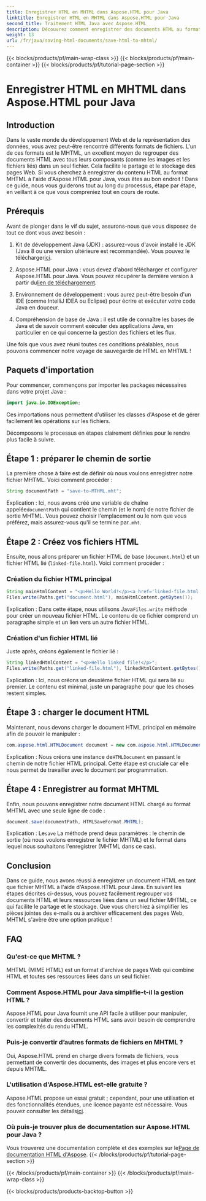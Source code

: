 ```yaml
---
title: Enregistrer HTML en MHTML dans Aspose.HTML pour Java
linktitle: Enregistrer HTML en MHTML dans Aspose.HTML pour Java
second_title: Traitement HTML Java avec Aspose.HTML
description: Découvrez comment enregistrer des documents HTML au format MHTML à l'aide d'Aspose.HTML pour Java avec ce guide étape par étape, accompagné d'exemples de code et de conseils pratiques.
weight: 13
url: /fr/java/saving-html-documents/save-html-to-mhtml/
---
```


{{< blocks/products/pf/main-wrap-class >}}
{{< blocks/products/pf/main-container >}}
{{< blocks/products/pf/tutorial-page-section >}}

# Enregistrer HTML en MHTML dans Aspose.HTML pour Java

## Introduction
Dans le vaste monde du développement Web et de la représentation des données, vous avez peut-être rencontré différents formats de fichiers. L'un de ces formats est le MHTML, un excellent moyen de regrouper des documents HTML avec tous leurs composants (comme les images et les fichiers liés) dans un seul fichier. Cela facilite le partage et le stockage des pages Web. Si vous cherchez à enregistrer du contenu HTML au format MHTML à l'aide d'Aspose.HTML pour Java, vous êtes au bon endroit ! Dans ce guide, nous vous guiderons tout au long du processus, étape par étape, en veillant à ce que vous compreniez tout en cours de route.

## Prérequis

Avant de plonger dans le vif du sujet, assurons-nous que vous disposez de tout ce dont vous avez besoin :

1. Kit de développement Java (JDK) : assurez-vous d'avoir installé le JDK (Java 8 ou une version ultérieure est recommandée). Vous pouvez le télécharger[ici](https://www.oracle.com/java/technologies/javase/javase-jdk8-downloads.html).
  
2.  Aspose.HTML pour Java : vous devez d'abord télécharger et configurer Aspose.HTML pour Java. Vous pouvez récupérer la dernière version à partir du[lien de téléchargement](https://releases.aspose.com/html/java/).

3. Environnement de développement : vous aurez peut-être besoin d'un IDE (comme IntelliJ IDEA ou Eclipse) pour écrire et exécuter votre code Java en douceur.

4. Compréhension de base de Java : il est utile de connaître les bases de Java et de savoir comment exécuter des applications Java, en particulier en ce qui concerne la gestion des fichiers et les flux.

Une fois que vous avez réuni toutes ces conditions préalables, nous pouvons commencer notre voyage de sauvegarde de HTML en MHTML !

## Paquets d'importation

Pour commencer, commençons par importer les packages nécessaires dans votre projet Java :

```java
import java.io.IOException;
```

Ces importations nous permettent d'utiliser les classes d'Aspose et de gérer facilement les opérations sur les fichiers. 

Décomposons le processus en étapes clairement définies pour le rendre plus facile à suivre.

## Étape 1 : préparer le chemin de sortie

La première chose à faire est de définir où nous voulons enregistrer notre fichier MHTML. Voici comment procéder :

```java
String documentPath = "save-to-MTHML.mht";
```

 Explication : Ici, nous avons créé une variable de chaîne appelée`documentPath` qui contient le chemin (et le nom) de notre fichier de sortie MHTML. Vous pouvez choisir l'emplacement ou le nom que vous préférez, mais assurez-vous qu'il se termine par`.mht`.

## Étape 2 : Créez vos fichiers HTML

Ensuite, nous allons préparer un fichier HTML de base (`document.html`) et un fichier HTML lié (`linked-file.html`). Voici comment procéder :

### Création du fichier HTML principal

```java
String mainHtmlContent = "<p>Hello World!</p><a href='linked-file.html'>linked file</a>";
Files.write(Paths.get("document.html"), mainHtmlContent.getBytes());
```

 Explication : Dans cette étape, nous utilisons Java`Files.write` méthode pour créer un nouveau fichier HTML. Le contenu de ce fichier comprend un paragraphe simple et un lien vers un autre fichier HTML.

### Création d'un fichier HTML lié 

Juste après, créons également le fichier lié :

```java
String linkedHtmlContent = "<p>Hello linked file!</p>";
Files.write(Paths.get("linked-file.html"), linkedHtmlContent.getBytes());
```

Explication : Ici, nous créons un deuxième fichier HTML qui sera lié au premier. Le contenu est minimal, juste un paragraphe pour que les choses restent simples.

## Étape 3 : charger le document HTML

Maintenant, nous devons charger le document HTML principal en mémoire afin de pouvoir le manipuler :

```java
com.aspose.html.HTMLDocument document = new com.aspose.html.HTMLDocument("document.html");
```

 Explication : Nous créons une instance de`HTMLDocument` en passant le chemin de notre fichier HTML principal. Cette étape est cruciale car elle nous permet de travailler avec le document par programmation.

## Étape 4 : Enregistrer au format MHTML

Enfin, nous pouvons enregistrer notre document HTML chargé au format MHTML avec une seule ligne de code :

```java
document.save(documentPath, HTMLSaveFormat.MHTML);
```

 Explication : Le`save` La méthode prend deux paramètres : le chemin de sortie (où nous voulons enregistrer le fichier MHTML) et le format dans lequel nous souhaitons l'enregistrer (MHTML dans ce cas). 

## Conclusion
Dans ce guide, nous avons réussi à enregistrer un document HTML en tant que fichier MHTML à l'aide d'Aspose.HTML pour Java. En suivant les étapes décrites ci-dessus, vous pouvez facilement regrouper vos documents HTML et leurs ressources liées dans un seul fichier MHTML, ce qui facilite le partage et le stockage. Que vous cherchiez à simplifier les pièces jointes des e-mails ou à archiver efficacement des pages Web, MHTML s'avère être une option pratique !

## FAQ

### Qu'est-ce que MHTML ?
MHTML (MIME HTML) est un format d'archive de pages Web qui combine HTML et toutes ses ressources liées dans un seul fichier.

### Comment Aspose.HTML pour Java simplifie-t-il la gestion HTML ?
Aspose.HTML pour Java fournit une API facile à utiliser pour manipuler, convertir et traiter des documents HTML sans avoir besoin de comprendre les complexités du rendu HTML.

### Puis-je convertir d’autres formats de fichiers en MHTML ?
Oui, Aspose.HTML prend en charge divers formats de fichiers, vous permettant de convertir des documents, des images et plus encore vers et depuis MHTML.

### L'utilisation d'Aspose.HTML est-elle gratuite ?
 Aspose.HTML propose un essai gratuit ; cependant, pour une utilisation et des fonctionnalités étendues, une licence payante est nécessaire. Vous pouvez consulter les détails[ici](https://purchase.aspose.com/buy).

### Où puis-je trouver plus de documentation sur Aspose.HTML pour Java ?
 Vous trouverez une documentation complète et des exemples sur le[Page de documentation HTML d'Aspose](https://reference.aspose.com/html/java/).
{{< /blocks/products/pf/tutorial-page-section >}}

{{< /blocks/products/pf/main-container >}}
{{< /blocks/products/pf/main-wrap-class >}}

{{< blocks/products/products-backtop-button >}}
